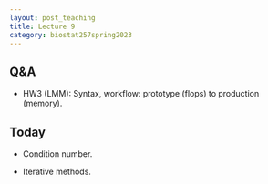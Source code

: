 ```yaml
---
layout: post_teaching
title: Lecture 9
category: biostat257spring2023
---
```


## Q&A

* HW3 (LMM): Syntax, workflow: prototype (flops) to production (memory).

## Today

* Condition number.

* Iterative methods.
